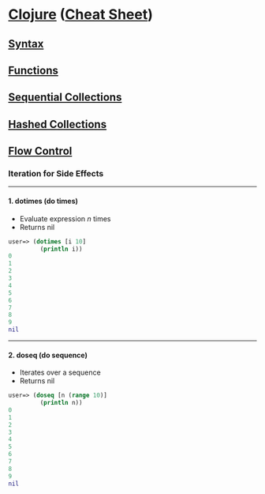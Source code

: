 # <a href="./README.md">Clojure</a> (<a href="https://clojure.org/api/cheatsheet">Cheat Sheet</a>)

## <a href="./Syntax.md">Syntax</a>

## <a href="./Functions.md">Functions</a>

## <a href="./Sequential_Collections.md">Sequential Collections</a>

## <a href="./Hashed_Collections.md">Hashed Collections</a>

## <a href="./Flow_Control.md">Flow Control</a>

### Iteration for Side Effects

<hr>

#### 1. dotimes (do times)

- Evaluate expression <i>n</i> times
- Returns nil

```Clojure
user=> (dotimes [i 10]
         (println i))
0
1
2
3
4
5
6
7
8
9
nil
```

<hr>

#### 2. doseq (do sequence)

- Iterates over a sequence
- Returns nil

```Clojure
user=> (doseq [n (range 10)]
         (println n))
0
1
2
3
4
5
6
7
8
9
nil
```
